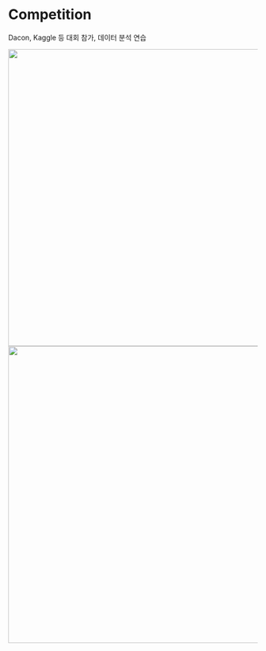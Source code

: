 # Competition
Dacon, Kaggle 등 대회 참가, 데이터 분석 연습


<img src=https://user-images.githubusercontent.com/56110972/103418743-5cadaa80-4bd3-11eb-9a61-457d81a0948c.png width=600>


<img src=https://user-images.githubusercontent.com/56110972/103418750-6505e580-4bd3-11eb-84ba-6b2dce838c70.png width=600>

